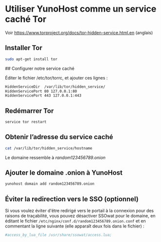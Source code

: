 # Utiliser YunoHost comme un service caché Tor

Voir https://www.torproject.org/docs/tor-hidden-service.html.en (anglais)

## Installer Tor

```bash
sudo apt-get install tor 
```

## Configurer notre service caché

Éditer le fichier /etc/tor/torrc, et ajouter ces lignes :

```bash
HiddenServiceDir  /var/lib/tor/hidden_service/
HiddenServicePort 80 127.0.0.1:80
HiddenServicePort 443 127.0.0.1:443
```

## Redémarrer Tor

```bash
service tor restart
```


## Obtenir l’adresse du service caché

```bash
cat /var/lib/tor/hidden_service/hostname
```

Le domaine ressemble à *random123456789.onion*

## Ajouter le domaine .onion à YunoHost

```bash
yunohost domain add random123456789.onion
```

## Éviter la redirection vers le SSO (optionnel)

Si vous voulez éviter d'être redirigé vers le portail à la connexion pour des raisons de traçabilité, vous pouvez désactiver SSOwat pour le domaine, en éditant le fichier `/etc/nginx/conf.d/random123456789.onion.conf` et en commentant la ligne suivante (elle apparaît deux fois dans le fichier) :

```bash
#access_by_lua_file /usr/share/ssowat/access.lua;
```

